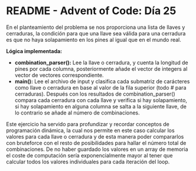 # **README \- Advent of Code: Día 25**

En el planteamiento del problema se nos proporciona una lista de llaves y cerraduras, la condición para que una llave sea válida para una cerradura es que no haya solapamiento en los pines al igual que en el mundo real.

**Lógica implementada:**

* **combination\_parser():** Lee la llave o cerradura, y cuenta la longitud de pines por cada columna, posteriormente añade el vector de integers al vector de vectores correspondiente.  
* **main():** Lee el archivo de input y clasifica cada submatriz de carácteres como llave o cerradura en base al valor de la fila superior (todo \# para cerraduras). Después con los resultados de combination\_parser() compara cada cerradura con cada llave y verifica si hay solapamiento, si hay solapamiento en alguna columna se salta a la siguiente llave, de lo contrario se añade al número de combinaciones. 

Este ejercicio ha servido para profundizar y recordar conceptos de programación dinámica, la cual nos permite en este caso calcular los valores para cada llave o cerradura y de esta manera poder compararlos con bruteforce con el resto de posibilidades para hallar el número total de combinaciones. De no haber guardado los valores en un array de memoria el coste de computación sería exponencialmente mayor al tener que calcular todos los valores individuales para cada iteración del loop.